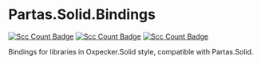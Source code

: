 # Partas.Solid.Bindings

[//]: # (<div align="center">)

[![Scc Count Badge](https://sloc.xyz/github/shayanhabibi/Partas.Solid.Bindings/?category=code&badge-bg-color=9100FF)](https://github.com/shayanhabibi/Partas.Solid/)
[![Scc Count Badge](https://sloc.xyz/github/shayanhabibi/Partas.Solid.Bindings/?category=comments&badge-bg-color=5E00B5)](https://github.com/shayanhabibi/Partas.Solid/)
[![Scc Count Badge](https://sloc.xyz/github/shayanhabibi/Partas.Solid.Bindings/?category=cocomo&badge-bg-color=3B0086)](https://github.com/shayanhabibi/Partas.Solid/)

[//]: # (</div>)

Bindings for libraries in Oxpecker.Solid style, compatible with Partas.Solid.